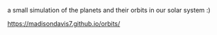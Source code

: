 a small simulation of the planets and their orbits in our solar system :)

https://madisondavis7.github.io/orbits/
